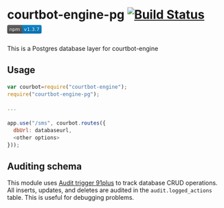 # courtbot-engine-pg [![Build Status](https://travis-ci.org/codefortulsa/courtbot-engine-pg.svg?branch=master)](https://travis-ci.org/codefortulsa/courtbot-engine-pg)  [![npm](badges/npm.png)](https://www.npmjs.com/package/courtbot-engine-pg)

This is a Postgres database layer for courtbot-engine

## Usage

~~~javascript
var courbot=require("courtbot-engine");
require("courtbot-engine-pg");

...

app.use("/sms", courbot.routes({
  dbUrl: databaseurl,
  <other options>
}));
~~~

## Auditing schema

This module uses [Audit trigger 91plus](https://wiki.postgresql.org/wiki/Audit_trigger_91plus) to track database CRUD operations. All inserts, updates, and deletes are audited in the `audit.logged_actions` table. This is useful for debugging problems.